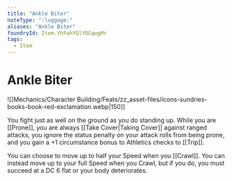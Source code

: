 ```yaml
---
title: "Ankle Biter"
noteType: ":luggage:"
aliases: "Ankle Biter"
foundryId: Item.YhFahYQlYDCqwgMr
tags:
  - Item
---
```


# Ankle Biter
![[Mechanics/Character Building/Feats/zz_asset-files/icons-sundries-books-book-red-exclamation.webp|150]]

You fight just as well on the ground as you do standing up. While you are [[Prone]], you are always [[Take Cover|Taking Cover]] against ranged attacks, you ignore the status penalty on your attack rolls from being prone, and you gain a +1 circumstance bonus to Athletics checks to [[Trip]].

You can choose to move up to half your Speed when you [[Crawl]]. You can instead move up to your full Speed when you Crawl, but if you do, you must succeed at a DC 6 flat or your body deteriorates.
